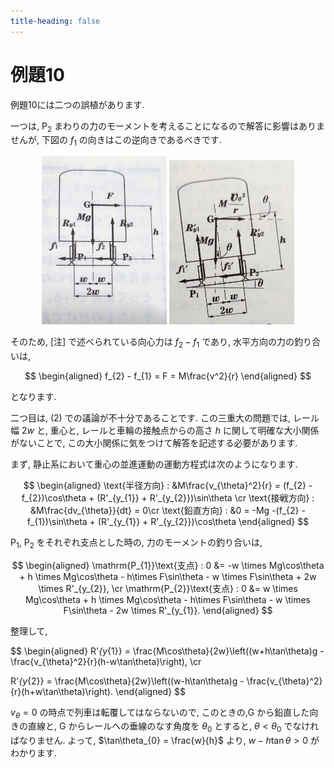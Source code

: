 ```yaml
---
title-heading: false
---
```

<!-- Global site tag (gtag.js) - Google Analytics -->
<script async src="https://www.googletagmanager.com/gtag/js?id=UA-212193483-1"></script>
<script>
  window.dataLayer = window.dataLayer || [];
  function gtag(){dataLayer.push(arguments);}
  gtag('js', new Date());

  gtag('config', 'UA-212193483-1');
</script>
<!-- mathjax -->
<script type="text/javascript" async="" src="https://cdnjs.cloudflare.com/ajax/libs/mathjax/2.7.7/MathJax.js?config=TeX-MML-AM_CHTML">
</script>
<script type="text/x-mathjax-config">
 MathJax.Hub.Config({
 tex2jax: {
 inlineMath: [['$', '$'] ],
 displayMath: [ ['$$','$$'], ["\\[","\\]"] ]
 }
 });
</script>

# 例題10

例題10には二つの誤植があります. 

一つは, $\mathrm{P_{2}}$ まわりの力のモーメントを考えることになるので解答に影響はありませんが, 下図の $f_{1}$ の向きはこの逆向きであるべきです. 

<div align="center">
<img width="200" src="re10_1.jpeg">
<img width="200" src="re10_2.jpeg">
</div>

そのため, [注] で述べられている向心力は $f_{2} - f_{1}$ であり, 水平方向の力の釣り合いは, 

$$
\begin{aligned}
  f_{2} - f_{1} = F = M\frac{v^2}{r} 
\end{aligned}
$$

となります.

二つ目は, (2) での議論が不十分であることです. この三重大の問題では, レール幅 $2w$ と, 重心と, レールと車輪の接触点からの高さ $h$ に関して明確な大小関係がないことで, この大小関係に気をつけて解答を記述する必要があります.

まず, 静止系において重心の並進運動の運動方程式は次のようになります.

$$
\begin{aligned}
  \text{半径方向} : &M\frac{v_{\theta}^2}{r} = (f_{2} - f_{2})\cos\theta + (R'_{y_{1}} + R'_{y_{2}})\sin\theta \cr
  \text{接戦方向} : &M\frac{dv_{\theta}}{dt} = 0\cr
  \text{鉛直方向} : &0 = -Mg -(f_{2} - f_{1})\sin\theta + (R'_{y_{1}} + R'_{y_{2}})\cos\theta
\end{aligned}
$$

$\mathrm{P_{1}}$, $\mathrm{P_{2}}$ をそれぞれ支点とした時の, 力のモーメントの釣り合いは, 

$$
\begin{aligned}
 \mathrm{P_{1}}\text{支点} :
  0 &= -w \times Mg\cos\theta + h \times Mg\cos\theta - h\times F\sin\theta - w \times F\sin\theta + 2w \times R'_{y_{2}}, \cr
 \mathrm{P_{2}}\text{支点} : 
  0 &= w \times Mg\cos\theta + h \times Mg\cos\theta - h\times F\sin\theta - w \times F\sin\theta - 2w \times R'_{y_{1}}.
\end{aligned}
$$

整理して, 

$$
\begin{aligned}
  R'_{y_{1}} = \frac{M\cos\theta}{2w}\left((w+h\tan\theta)g - \frac{v_{\theta}^2}{r}(h-w\tan\theta)\right), \cr

  R'_{y_{2}} = \frac{M\cos\theta}{2w}\left((w-h\tan\theta)g - \frac{v_{\theta}^2}{r}(h+w\tan\theta)\right).
\end{aligned}
$$

$v_{\theta} = 0$ の時点で列車は転覆してはならないので, このときの,$\mathrm{G}$ から鉛直した向きの直線と, $\mathrm{G}$ からレールへの垂線のなす角度を $\theta_{0}$ とすると, $\theta < \theta_{0}$ でなければなりません. よって, $\tan\theta_{0} = \frac{w}{h}$ より, $w - h\tan\theta > 0$ がわかります.


